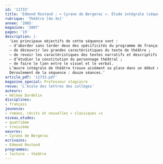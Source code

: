 ```yaml
---
id: '11733'
title: 'Edmond Rostand : « Cyrano de Bergerac ». Étude intégrale (séquence)'
rubrique: 'Théâtre [4e-3e]'
annee: '2005'
magazine: '2007'
pages: '19'
description: |-
  'Les principaux objectifs de cette séquence sont :
  – d’aborder sans tarder deux des spécificités du programme de français de la classe de troisième : l’expression de soi et la prise en compte d’autrui ;
  – de découvrir les grandes caractéristiques du texte de théâtre ;
  – de revoir les caractéristiques des textes narratifs et descriptifs ;
  – d’étudier la constitution du personnage théâtral ;
  – de faire le lien entre le visuel et le verbal.
  L’œuvre intégrale de théâtre trouve aisément sa place dans un début d’année scolaire ; la grande majorité des élèves – y compris ceux qui rencontrent des difficultés importantes – ont peu d’appréhension pour aborder le texte de théâtre.
  Déroulement de la séquence : douze séances.'
article_pdf: '11733.pdf'
magazine_special: Professeur stagiaire
revue: 'L’école des lettres des collèges'
auteurs:
- Hélène Dardelin
disciplines:
- français
jeunesse:
- romans, récits et nouvelles « classiques »s
niveau_etudes:
- quatrième
- troisième
oeuvres:
- Cyrano de Bergerac
ecrivains:
- Edmond Rostand
programmes:
- lecture - théâtre
---
```

